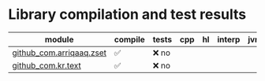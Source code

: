 # Library compilation and test results



| module | compile | tests | cpp | hl | interp | jvm | 
| --- | --- | --- | --- | --- | --- | --- |
| [github_com.arriqaaq.zset](./github_com/arriqaaq/zset/README.md) | ✅ | ❌ no |  |  |  |  |
| [github_com.kr.text](./github_com/kr/text/README.md) | ✅ | ❌ no |  |  |  |  |

